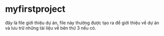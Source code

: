 # myfirstproject
đây là file giới thiệu dự án, file này thường được tạo ra để giới thiệu về dự án và lưu trữ những tài liệu về bên thứ 3 nếu có.
